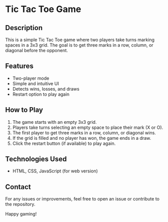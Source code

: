 # Tic Tac Toe Game

## Description
This is a simple Tic Tac Toe game where two players take turns marking spaces in a 3x3 grid. The goal is to get three marks in a row, column, or diagonal before the opponent.

## Features
- Two-player mode
- Simple and intuitive UI
- Detects wins, losses, and draws
- Restart option to play again


## How to Play
1. The game starts with an empty 3x3 grid.
2. Players take turns selecting an empty space to place their mark (X or O).
3. The first player to get three marks in a row, column, or diagonal wins.
4. If the grid is filled and no player has won, the game ends in a draw.
5. Click the restart button (if available) to play again.

## Technologies Used
- HTML, CSS, JavaScript (for web version)

## Contact
For any issues or improvements, feel free to open an issue or contribute to the repository.

Happy gaming!

